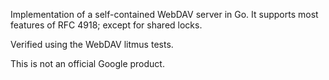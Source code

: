 Implementation of a self-contained WebDAV server in Go. It supports most
features of RFC 4918; except for shared locks.

Verified using the WebDAV litmus tests.

This is not an official Google product.

